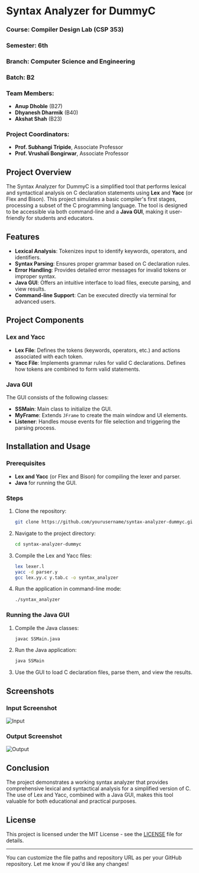 # Syntax Analyzer for DummyC

### Course: Compiler Design Lab (CSP 353)  
### Semester: 6th  
### Branch: Computer Science and Engineering  
### Batch: B2  
### Team Members:
- **Anup Dhoble** (B27)
- **Dhyanesh Dharmik** (B40)
- **Akshat Shah** (B23)

### Project Coordinators:
- **Prof. Subhangi Tripide**, Associate Professor  
- **Prof. Vrushali Bongirwar**, Associate Professor  

## Project Overview
The Syntax Analyzer for DummyC is a simplified tool that performs lexical and syntactical analysis on C declaration statements using **Lex** and **Yacc** (or Flex and Bison). This project simulates a basic compiler's first stages, processing a subset of the C programming language. The tool is designed to be accessible via both command-line and a **Java GUI**, making it user-friendly for students and educators.

## Features
- **Lexical Analysis**: Tokenizes input to identify keywords, operators, and identifiers.
- **Syntax Parsing**: Ensures proper grammar based on C declaration rules.
- **Error Handling**: Provides detailed error messages for invalid tokens or improper syntax.
- **Java GUI**: Offers an intuitive interface to load files, execute parsing, and view results.
- **Command-line Support**: Can be executed directly via terminal for advanced users.

## Project Components
### Lex and Yacc
- **Lex File**: Defines the tokens (keywords, operators, etc.) and actions associated with each token.
- **Yacc File**: Implements grammar rules for valid C declarations. Defines how tokens are combined to form valid statements.

### Java GUI
The GUI consists of the following classes:
- **SSMain**: Main class to initialize the GUI.
- **MyFrame**: Extends `JFrame` to create the main window and UI elements.
- **Listener**: Handles mouse events for file selection and triggering the parsing process.

## Installation and Usage
### Prerequisites
- **Lex and Yacc** (or Flex and Bison) for compiling the lexer and parser.
- **Java** for running the GUI.

### Steps
1. Clone the repository:
    ```bash
    git clone https://github.com/yourusername/syntax-analyzer-dummyc.git
    ```
2. Navigate to the project directory:
    ```bash
    cd syntax-analyzer-dummyc
    ```
3. Compile the Lex and Yacc files:
    ```bash
    lex lexer.l
    yacc -d parser.y
    gcc lex.yy.c y.tab.c -o syntax_analyzer
    ```
4. Run the application in command-line mode:
    ```bash
    ./syntax_analyzer
    ```

### Running the Java GUI
1. Compile the Java classes:
    ```bash
    javac SSMain.java
    ```
2. Run the Java application:
    ```bash
    java SSMain
    ```
3. Use the GUI to load C declaration files, parse them, and view the results.

## Screenshots
### Input Screenshot
![Input](path/to/input-screenshot.png)

### Output Screenshot
![Output](path/to/output-screenshot.png)

## Conclusion
The project demonstrates a working syntax analyzer that provides comprehensive lexical and syntactical analysis for a simplified version of C. The use of Lex and Yacc, combined with a Java GUI, makes this tool valuable for both educational and practical purposes.

## License
This project is licensed under the MIT License - see the [LICENSE](LICENSE) file for details.

---

You can customize the file paths and repository URL as per your GitHub repository. Let me know if you'd like any changes!
